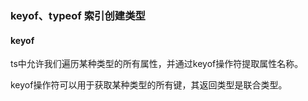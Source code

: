 ### keyof、typeof 索引创建类型

#### keyof

ts中允许我们遍历某种类型的所有属性，并通过keyof操作符提取属性名称。

keyof操作符可以用于获取某种类型的所有键，其返回类型是联合类型。

